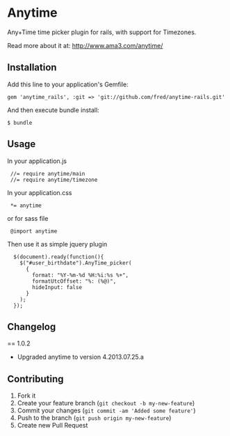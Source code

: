 # Anytime

Any+Time time picker plugin for rails, with support for Timezones.

Read more about it at: http://www.ama3.com/anytime/

## Installation

Add this line to your application's Gemfile:

    gem 'anytime_rails', :git => 'git://github.com/fred/anytime-rails.git'

And then execute bundle install:

    $ bundle

## Usage

In your application.js 

     //= require anytime/main
     //= require anytime/timezone

In your application.css

     *= anytime

or for sass file

     @import anytime

Then use it as simple jquery plugin


      $(document).ready(function(){
        $("#user_birthdate").AnyTime_picker(
          { 
            format: "%Y-%m-%d %H:%i:%s %+",
            formatUtcOffset: "%: (%@)",
            hideInput: false
          }
        );
      });     

## Changelog

== 1.0.2 

  * Upgraded anytime to version 4.2013.07.25.a


## Contributing

1. Fork it
2. Create your feature branch (`git checkout -b my-new-feature`)
3. Commit your changes (`git commit -am 'Added some feature'`)
4. Push to the branch (`git push origin my-new-feature`)
5. Create new Pull Request

